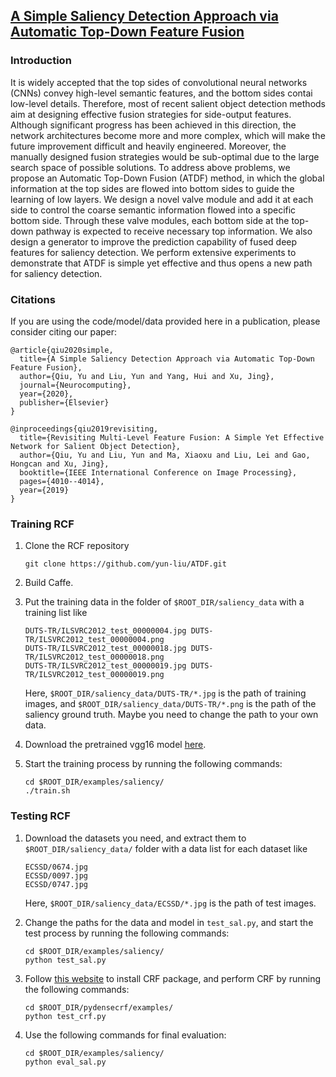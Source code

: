 ## [A Simple Saliency Detection Approach via Automatic Top-Down Feature Fusion](https://www.sciencedirect.com/science/article/abs/pii/S0925231220300709) 

### Introduction

It is widely accepted that the top sides of convolutional neural networks (CNNs) convey high-level semantic features, and the bottom sides contai low-level details. Therefore, most of recent salient object detection methods aim at designing effective fusion strategies for side-output features. Although significant progress has been achieved in this direction, the network architectures become more and more complex, which will make the future improvement difficult and heavily engineered. Moreover, the manually designed fusion strategies would be sub-optimal due to the large search space of possible solutions. To address above problems, we propose an Automatic Top-Down Fusion (ATDF) method, in which the global information at the top sides are flowed into bottom sides to guide the learning of low layers. We design a novel valve module and add it at each side to control the coarse semantic information flowed into a specific bottom side. Through these valve modules, each bottom side at the top-down pathway is expected to receive necessary top information. We also design a generator to improve the prediction capability of fused deep features for saliency detection. We perform extensive experiments to demonstrate that ATDF is simple yet effective and thus opens a new path for saliency detection.

### Citations

If you are using the code/model/data provided here in a publication, please consider citing our paper:

    @article{qiu2020simple,
      title={A Simple Saliency Detection Approach via Automatic Top-Down Feature Fusion},
      author={Qiu, Yu and Liu, Yun and Yang, Hui and Xu, Jing},
      journal={Neurocomputing},
      year={2020},
      publisher={Elsevier}
    }
    
    @inproceedings{qiu2019revisiting,
      title={Revisiting Multi-Level Feature Fusion: A Simple Yet Effective Network for Salient Object Detection},
      author={Qiu, Yu and Liu, Yun and Ma, Xiaoxu and Liu, Lei and Gao, Hongcan and Xu, Jing},
      booktitle={IEEE International Conference on Image Processing},
      pages={4010--4014},
      year={2019}
    }

### Training RCF

1. Clone the RCF repository
    ```Shell
    git clone https://github.com/yun-liu/ATDF.git
    ```
    
2. Build Caffe.

3. Put the training data in the folder of `$ROOT_DIR/saliency_data` with a training list like

    ```
    DUTS-TR/ILSVRC2012_test_00000004.jpg DUTS-TR/ILSVRC2012_test_00000004.png
    DUTS-TR/ILSVRC2012_test_00000018.jpg DUTS-TR/ILSVRC2012_test_00000018.png
    DUTS-TR/ILSVRC2012_test_00000019.jpg DUTS-TR/ILSVRC2012_test_00000019.png
    ```
   Here, `$ROOT_DIR/saliency_data/DUTS-TR/*.jpg` is the path of training images, and `$ROOT_DIR/saliency_data/DUTS-TR/*.png` is the path of the saliency ground truth. Maybe you need to change the path to your own data.


4. Download the pretrained vgg16 model [here](http://mftp.mmcheng.net/liuyun/rcf/model/5stage-vgg.caffemodel).

5. Start the training process by running the following commands:

    ```Shell
    cd $ROOT_DIR/examples/saliency/
    ./train.sh
    ```

### Testing RCF

1. Download the datasets you need, and extract them to `$ROOT_DIR/saliency_data/` folder with a data list for each dataset like

    ```
    ECSSD/0674.jpg
    ECSSD/0097.jpg
    ECSSD/0747.jpg
    ```
   Here, `$ROOT_DIR/saliency_data/ECSSD/*.jpg` is the path of test images.

2. Change the paths for the data and model in `test_sal.py`, and start the test process by running the following commands:

    ```Shell
    cd $ROOT_DIR/examples/saliency/
    python test_sal.py
    ```
    
3. Follow [this website](https://github.com/Andrew-Qibin/dss_crf) to install CRF package, and perform CRF by running the following commands:
    
    ```Shell
    cd $ROOT_DIR/pydensecrf/examples/
    python test_crf.py
    ```
    
4. Use the following commands for final evaluation:

    ```Shell
    cd $ROOT_DIR/examples/saliency/
    python eval_sal.py
    ```
